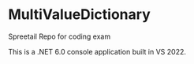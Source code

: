 # MultiValueDictionary
Spreetail Repo for coding exam

This is a .NET 6.0 console application built in VS 2022.
